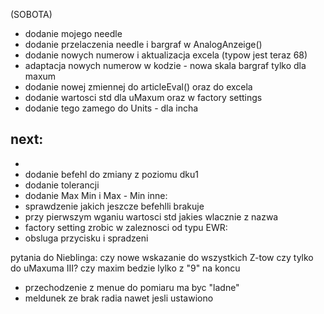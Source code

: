 (SOBOTA)
- dodanie mojego needle
- dodanie przelaczenia needle i bargraf w AnalogAnzeige()
- dodanie nowych numerow i aktualizacja excela (typow jest teraz 68)
- adaptacja nowych numerow w kodzie - nowa skala bargraf tylko dla maxum
- dodanie nowej zmiennej do articleEval() oraz do excela
- dodanie wartosci std dla uMaxum oraz w factory settings
- dodanie tego zamego do Units - dla incha

next:
- 
- 
- dodanie befehl do zmiany z poziomu dku1
- dodanie tolerancji
- dodanie Max Min i Max - Min
inne:
- sprawdzenie jakich jeszcze befehlli brakuje
- przy pierwszym wganiu wartosci std jakies wlacznie z nazwa
- factory setting zrobic w zaleznosci od typu
EWR:
- obsluga przycisku i spradzeni

pytania do Nieblinga:
czy nowe wskazanie do wszystkich Z-tow czy tylko do uMaxuma III?
czy maxim bedzie lylko z "9" na koncu



- przechodzenie z menue do pomiaru ma byc "ladne"
- meldunek ze brak radia nawet jesli ustawiono